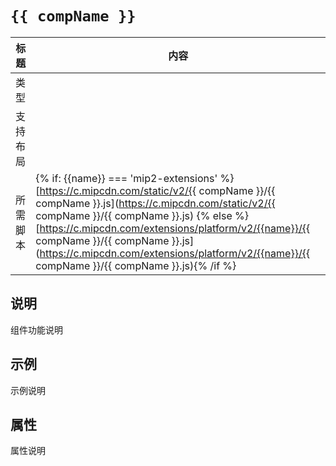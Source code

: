 # `{{ compName }}`

标题|内容
----|----
类型|
支持布局|
所需脚本| {% if: {{name}} === 'mip2-extensions' %}[https://c.mipcdn.com/static/v2/{{ compName }}/{{ compName }}.js](https://c.mipcdn.com/static/v2/{{ compName }}/{{ compName }}.js) {% else %}[https://c.mipcdn.com/extensions/platform/v2/{{name}}/{{ compName }}/{{ compName }}.js](https://c.mipcdn.com/extensions/platform/v2/{{name}}/{{ compName }}/{{ compName }}.js){% /if %}

## 说明

组件功能说明

## 示例

示例说明

## 属性

属性说明
